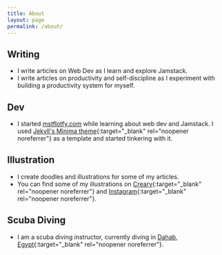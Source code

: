 ```yaml
---
title: About
layout: page
permalink: /about/
---
```


## **Writing**

- I write articles on Web Dev as I learn and explore Jamstack.
- I write articles on productivity and self-discipline as I experiment with building a productivity system for myself.


## **Dev**

- I started [mstflotfy.com](https://mstflotfy.com) while learning about web dev and Jamstack. I used [Jekyll's Minima theme](https://github.com/jekyll/minima){:target="_blank" rel="noopener noreferrer"} as a template and started tinkering with it.


## **Illustration**

- I create doodles and illustrations for some of my articles.
- You can find some of my illustrations on [Creary](https://creary.net/@mstflotfy/projects){:target="_blank" rel="noopener noreferrer"} and [Instagram](https:\\instagram.com/mstflotfy){:target="_blank" rel="noopener noreferrer"}.

## **Scuba Diving**

- I am a scuba diving instructor, currently diving in [Dahab, Egypt](https://unsplash.com/s/photos/dahab){:target="_blank" rel="noopener noreferrer"}. 
